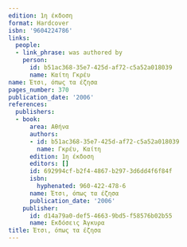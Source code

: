```yaml
---
edition: 1η έκδοση
format: Hardcover
isbn: '9604224786'
links:
  people:
  - link_phrase: was authored by
    person:
      id: b51ac368-35e7-425d-af72-c5a52a018039
      name: Καίτη Γκρέυ
name: Έτσι, όπως τα έζησα
pages_number: 370
publication_date: '2006'
references:
  publishers:
  - book:
      area: Αθήνα
      authors:
      - id: b51ac368-35e7-425d-af72-c5a52a018039
        name: Γκρέυ, Καίτη
      edition: 1η έκδοση
      editors: []
      id: 692994cf-b2f4-4867-b297-3d6dd4f6f84f
      isbn:
        hyphenated: 960-422-478-6
      name: Έτσι, όπως τα έζησα
      publication_date: '2006'
    publisher:
      id: d14a79a0-def5-4663-9bd5-f58576b02b55
      name: Εκδόσεις Άγκυρα
title: Έτσι, όπως τα έζησα
---
```


